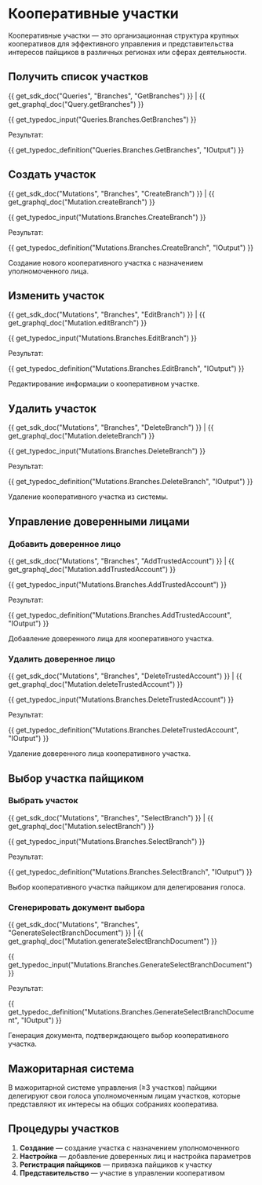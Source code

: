 # Кооперативные участки

Кооперативные участки — это организационная структура крупных кооперативов для эффективного управления и представительства интересов пайщиков в различных регионах или сферах деятельности.

## Получить список участков
{{ get_sdk_doc("Queries", "Branches", "GetBranches") }} | {{ get_graphql_doc("Query.getBranches") }}

{{ get_typedoc_input("Queries.Branches.GetBranches") }}

Результат:

{{ get_typedoc_definition("Queries.Branches.GetBranches", "IOutput") }}

## Создать участок
{{ get_sdk_doc("Mutations", "Branches", "CreateBranch") }} | {{ get_graphql_doc("Mutation.createBranch") }}

{{ get_typedoc_input("Mutations.Branches.CreateBranch") }}

Результат:

{{ get_typedoc_definition("Mutations.Branches.CreateBranch", "IOutput") }}

Создание нового кооперативного участка с назначением уполномоченного лица.

## Изменить участок
{{ get_sdk_doc("Mutations", "Branches", "EditBranch") }} | {{ get_graphql_doc("Mutation.editBranch") }}

{{ get_typedoc_input("Mutations.Branches.EditBranch") }}

Результат:

{{ get_typedoc_definition("Mutations.Branches.EditBranch", "IOutput") }}

Редактирование информации о кооперативном участке.

## Удалить участок
{{ get_sdk_doc("Mutations", "Branches", "DeleteBranch") }} | {{ get_graphql_doc("Mutation.deleteBranch") }}

{{ get_typedoc_input("Mutations.Branches.DeleteBranch") }}

Результат:

{{ get_typedoc_definition("Mutations.Branches.DeleteBranch", "IOutput") }}

Удаление кооперативного участка из системы.

## Управление доверенными лицами

### Добавить доверенное лицо
{{ get_sdk_doc("Mutations", "Branches", "AddTrustedAccount") }} | {{ get_graphql_doc("Mutation.addTrustedAccount") }}

{{ get_typedoc_input("Mutations.Branches.AddTrustedAccount") }}

Результат:

{{ get_typedoc_definition("Mutations.Branches.AddTrustedAccount", "IOutput") }}

Добавление доверенного лица для кооперативного участка.

### Удалить доверенное лицо
{{ get_sdk_doc("Mutations", "Branches", "DeleteTrustedAccount") }} | {{ get_graphql_doc("Mutation.deleteTrustedAccount") }}

{{ get_typedoc_input("Mutations.Branches.DeleteTrustedAccount") }}

Результат:

{{ get_typedoc_definition("Mutations.Branches.DeleteTrustedAccount", "IOutput") }}

Удаление доверенного лица кооперативного участка.

## Выбор участка пайщиком

### Выбрать участок
{{ get_sdk_doc("Mutations", "Branches", "SelectBranch") }} | {{ get_graphql_doc("Mutation.selectBranch") }}

{{ get_typedoc_input("Mutations.Branches.SelectBranch") }}

Результат:

{{ get_typedoc_definition("Mutations.Branches.SelectBranch", "IOutput") }}

Выбор кооперативного участка пайщиком для делегирования голоса.

### Сгенерировать документ выбора
{{ get_sdk_doc("Mutations", "Branches", "GenerateSelectBranchDocument") }} | {{ get_graphql_doc("Mutation.generateSelectBranchDocument") }}

{{ get_typedoc_input("Mutations.Branches.GenerateSelectBranchDocument") }}

Результат:

{{ get_typedoc_definition("Mutations.Branches.GenerateSelectBranchDocument", "IOutput") }}

Генерация документа, подтверждающего выбор кооперативного участка.

## Мажоритарная система

В мажоритарной системе управления (≥3 участков) пайщики делегируют свои голоса уполномоченным лицам участков, которые представляют их интересы на общих собраниях кооператива.

## Процедуры участков

1. **Создание** — создание участка с назначением уполномоченного
2. **Настройка** — добавление доверенных лиц и настройка параметров
3. **Регистрация пайщиков** — привязка пайщиков к участку
4. **Представительство** — участие в управлении кооперативом 


